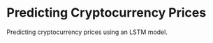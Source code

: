 <h1>Predicting Cryptocurrency Prices</h1>
<p>Predicting cryptocurrency prices using an LSTM model.</p>

